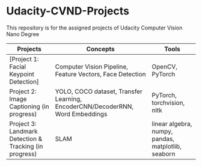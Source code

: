 # Udacity-CVND-Projects
This repository is for the assigned projects of Udacity Computer Vision Nano Degree

Projects | Concepts | Tools 
--- | --- | ---
[Project 1: Facial Keypoint Detection]| Computer Vision Pipeline, Feature Vectors, Face Detection| OpenCV, PyTorch
Project 2: Image Captioning (in progress)| YOLO, COCO dataset, Transfer Learning, EncoderCNN/DecoderRNN, Word Embeddings | PyTorch, torchvision, nltk
Project 3: Landmark Detection & Tracking (in progress)| SLAM  | linear algebra, numpy, pandas, matplotlib, seaborn
